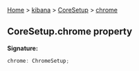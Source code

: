 [Home](./index) &gt; [kibana](./kibana.md) &gt; [CoreSetup](./kibana.coresetup.md) &gt; [chrome](./kibana.coresetup.chrome.md)

## CoreSetup.chrome property

<b>Signature:</b>

```typescript
chrome: ChromeSetup;
```
